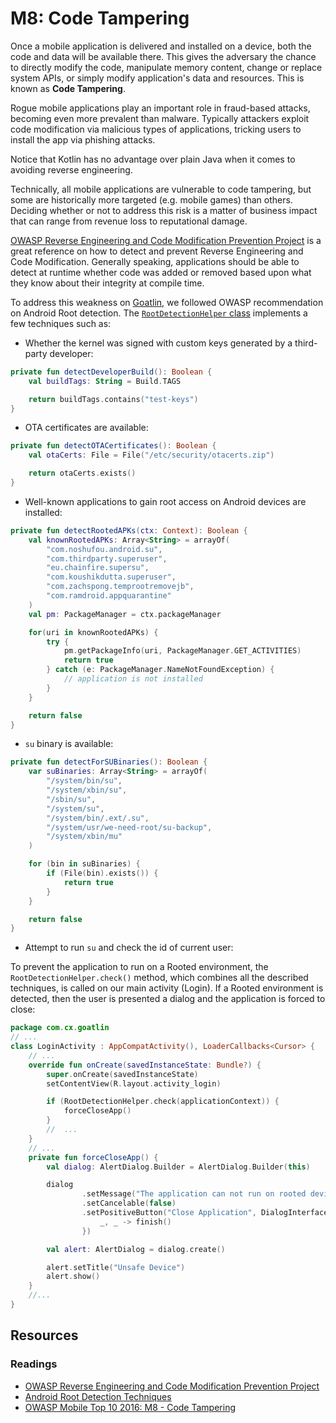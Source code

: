 M8: Code Tampering
==================

Once a mobile application is delivered and installed on a device, both the code
and data will be available there. This gives the adversary the chance to
directly modify the code, manipulate memory content, change or replace system
APIs, or simply modify application's data and resources. This is known as **Code
Tampering**.

Rogue mobile applications play an important role in fraud-based attacks,
becoming even more prevalent than malware. Typically attackers exploit code
modification via malicious types of applications, tricking users to install the
app via phishing attacks.

Notice that Kotlin has no advantage over plain Java when it comes to avoiding
reverse engineering.

Technically, all mobile applications are vulnerable to code tampering, but some
are historically more targeted (e.g. mobile games) than others. Deciding whether
or not to address this risk is a matter of business impact that can range from
revenue loss to reputational damage.

[OWASP Reverse Engineering and Code Modification Prevention Project][1] is a
great reference on how to detect and prevent Reverse Engineering and Code
Modification. Generally speaking, applications should be able to detect at
runtime whether code was added or removed based upon what they know about their
integrity at compile time.

To address this weakness on [Goatlin][0], we followed OWASP recommendation on
Android Root detection. The [`RootDetectionHelper` class][3] implements a few
techniques such as:

* Whether the kernel was signed with custom keys generated by a third-party
  developer:
```kotlin
private fun detectDeveloperBuild(): Boolean {
    val buildTags: String = Build.TAGS

    return buildTags.contains("test-keys")
}
```
* OTA certificates are available:
```kotlin
private fun detectOTACertificates(): Boolean {
    val otaCerts: File = File("/etc/security/otacerts.zip")

    return otaCerts.exists()
}
```
* Well-known applications to gain root access on Android devices are installed:
```kotlin
private fun detectRootedAPKs(ctx: Context): Boolean {
    val knownRootedAPKs: Array<String> = arrayOf(
        "com.noshufou.android.su",
        "com.thirdparty.superuser",
        "eu.chainfire.supersu",
        "com.koushikdutta.superuser",
        "com.zachspong.temprootremovejb",
        "com.ramdroid.appquarantine"
    )
    val pm: PackageManager = ctx.packageManager

    for(uri in knownRootedAPKs) {
        try {
            pm.getPackageInfo(uri, PackageManager.GET_ACTIVITIES)
            return true
        } catch (e: PackageManager.NameNotFoundException) {
            // application is not installed
        }
    }

    return false
}
```
* `su` binary is available:
```kotlin
private fun detectForSUBinaries(): Boolean {
    var suBinaries: Array<String> = arrayOf(
        "/system/bin/su",
        "/system/xbin/su",
        "/sbin/su",
        "/system/su",
        "/system/bin/.ext/.su",
        "/system/usr/we-need-root/su-backup",
        "/system/xbin/mu"
    )

    for (bin in suBinaries) {
        if (File(bin).exists()) {
            return true
        }
    }

    return false
}
```
* Attempt to run `su` and check the id of current user:

To prevent the application to run on a Rooted environment, the
`RootDetectionHelper.check()` method, which combines all the described
techniques, is called on our main activity (Login). If a Rooted environment is
detected, then the user is presented a dialog and the application is forced to
close:

```kotlin
package com.cx.goatlin
// ...
class LoginActivity : AppCompatActivity(), LoaderCallbacks<Cursor> {
    // ...
    override fun onCreate(savedInstanceState: Bundle?) {
        super.onCreate(savedInstanceState)
        setContentView(R.layout.activity_login)

        if (RootDetectionHelper.check(applicationContext)) {
            forceCloseApp()
        }
        //  ...
    }
    // ...
    private fun forceCloseApp() {
        val dialog: AlertDialog.Builder = AlertDialog.Builder(this)

        dialog
                .setMessage("The application can not run on rooted devices")
                .setCancelable(false)
                .setPositiveButton("Close Application", DialogInterface.OnClickListener {
                    _, _ -> finish()
                })

        val alert: AlertDialog = dialog.create()

        alert.setTitle("Unsafe Device")
        alert.show()
    }
    //...
}
```

## Resources

### Readings

* [OWASP Reverse Engineering and Code Modification Prevention Project][1]
* [Android Root Detection Techniques][2]
* [OWASP Mobile Top 10 2016: M8 - Code Tampering][4]

[0]: https://github.com/Checkmarx/Goatlin
[1]: https://www.owasp.org/index.php/OWASP_Reverse_Engineering_and_Code_Modification_Prevention_Project
[2]: https://blog.netspi.com/android-root-detection-techniques/
[3]: https://github.com/Checkmarx/Goatlin/blob/feature/m8-code-tampering/packages/clients/android/app/src/main/java/com/cx/goatlin/helpers/RootDetectionHelper.kt
[4]: https://www.owasp.org/index.php/Mobile_Top_10_2016-M8-Code_Tampering
